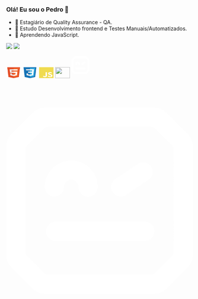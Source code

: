 ### Olá! Eu sou o Pedro 👋

- 🌱 Estagiário de Quality Assurance - QA.
- 🌱 Estudo Desenvolvimento frontend e Testes Manuais/Automatizados.
- 🌱 Aprendendo JavaScript.

<div >
<img height='160em' src= 'https://github-readme-stats.vercel.app/api?username=pinheirops&show_icons=true&theme=merko' />
<!-- <img height=180em  src="https://github-readme-stats.vercel.app/api/top-langs?username=pinheirops&layout=compact&langs_count=8&card_width=320" /> -->
<img height='160em' src= 'https://github-readme-stats.vercel.app/api/top-langs/?username=pinheirops&layout=compact' />
</div>


<div style="display: inline_block"><br>
  <img align="center" alt="HTML" height="30" width="40" src="https://raw.githubusercontent.com/devicons/devicon/master/icons/html5/html5-original.svg">
  <img align="center" alt="CSS" height="30" width="40" src="https://raw.githubusercontent.com/devicons/devicon/master/icons/css3/css3-original.svg">
  <img align="center" alt="Js" height="30" width="40" src="https://raw.githubusercontent.com/devicons/devicon/master/icons/javascript/javascript-plain.svg">
  <img align= 'center' height="30" width="40" src="https://cdn.jsdelivr.net/gh/devicons/devicon/icons/bootstrap/bootstrap-original.svg" />
  <svg xmlns="http://www.w3.org/2000/svg" width="48" height="48" viewBox="0 0 24 24"><path fill="white" d="M4.957 10.225a3.405 3.405 0 0 1 3.4-3.403a3.406 3.406 0 0 1 3.402 3.403a1.235 1.235 0 1 1-2.469 0a.932.932 0 0 0-1.865 0a1.234 1.234 0 1 1-2.468 0m14.086 5.717c0 .684-.552 1.236-1.234 1.236H6.357a1.234 1.234 0 0 1-1.234-1.236c0-.684.553-1.237 1.234-1.237H17.81c.682 0 1.234.553 1.234 1.237m-5.35-5.025a1.235 1.235 0 0 1 .333-1.714l2.862-1.933a1.23 1.23 0 0 1 1.715.328a1.235 1.235 0 0 1-.334 1.715l-2.862 1.933a1.235 1.235 0 0 1-1.715-.329m7.839 7.602a.88.88 0 0 1-.258.623l-2.128 2.127a.88.88 0 0 1-.623.258H5.477a.88.88 0 0 1-.623-.258l-2.128-2.127a.88.88 0 0 1-.258-.623V5.482a.88.88 0 0 1 .258-.623l2.128-2.128a.88.88 0 0 1 .623-.258h13.046a.88.88 0 0 1 .623.258l2.128 2.128a.88.88 0 0 1 .258.623zm1.81-15.083L20.565.658A2.25 2.25 0 0 0 18.977 0H5.022a2.25 2.25 0 0 0-1.588.658L.657 3.436A2.25 2.25 0 0 0 0 5.023v13.955c0 .595.237 1.166.658 1.587l2.778 2.778c.42.42.991.657 1.587.657h13.954a2.25 2.25 0 0 0 1.588-.657l2.778-2.778A2.24 2.24 0 0 0 24 18.977V5.023a2.25 2.25 0 0 0-.657-1.587"/></svg>

  <svg xmlns="http://www.w3.org/2000/svg" width="48" height="48" viewBox="0 0 24 24"><use href="#simple-icons--robotframework"/></svg>

  <svg xmlns="http://www.w3.org/2000/svg" width={48} height={48} viewBox="0 0 24 24"><path fill="white" d="M4.957 10.225a3.405 3.405 0 0 1 3.4-3.403a3.406 3.406 0 0 1 3.402 3.403a1.235 1.235 0 1 1-2.469 0a.932.932 0 0 0-1.865 0a1.234 1.234 0 1 1-2.468 0m14.086 5.717c0 .684-.552 1.236-1.234 1.236H6.357a1.234 1.234 0 0 1-1.234-1.236c0-.684.553-1.237 1.234-1.237H17.81c.682 0 1.234.553 1.234 1.237m-5.35-5.025a1.235 1.235 0 0 1 .333-1.714l2.862-1.933a1.23 1.23 0 0 1 1.715.328a1.235 1.235 0 0 1-.334 1.715l-2.862 1.933a1.235 1.235 0 0 1-1.715-.329m7.839 7.602a.88.88 0 0 1-.258.623l-2.128 2.127a.88.88 0 0 1-.623.258H5.477a.88.88 0 0 1-.623-.258l-2.128-2.127a.88.88 0 0 1-.258-.623V5.482a.88.88 0 0 1 .258-.623l2.128-2.128a.88.88 0 0 1 .623-.258h13.046a.88.88 0 0 1 .623.258l2.128 2.128a.88.88 0 0 1 .258.623zm1.81-15.083L20.565.658A2.25 2.25 0 0 0 18.977 0H5.022a2.25 2.25 0 0 0-1.588.658L.657 3.436A2.25 2.25 0 0 0 0 5.023v13.955c0 .595.237 1.166.658 1.587l2.778 2.778c.42.42.991.657 1.587.657h13.954a2.25 2.25 0 0 0 1.588-.657l2.778-2.778A2.24 2.24 0 0 0 24 18.977V5.023a2.25 2.25 0 0 0-.657-1.587"></path></svg>

  
  

</div>



